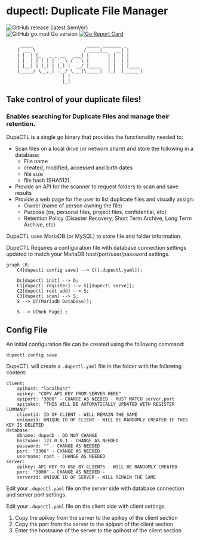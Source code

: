 # dupectl: Duplicate File Manager

![GitHub release (latest SemVer)](https://img.shields.io/github/v/release/jpconstantineau/dupectl)  
 ![GitHub go.mod Go version](https://img.shields.io/github/go-mod/go-version/jpconstantineau/dupectl)  [![Go Report Card](https://goreportcard.com/badge/github.com/jpconstantineau/dupectl)](https://goreportcard.com/report/github.com/jpconstantineau/dupectl)  


```
	 _____                    _____ _______ _      
	|  __ \                  / ____|__   __| |     
	| |  | |_   _ _ __   ___| |       | |  | |     
	| |  | | | | | '_ \ / _ \ |       | |  | |     
	| |__| | |_| | |_) |  __/ |____   | |  | |____ 
	|_____/ \__,_| .__/ \___|\_____|  |_|  |______|
                     | |                               
                     |_|                               			
```
## Take control of your duplicate files!
	
### Enables searching for Duplicate Files and manage their retention.

DupeCTL is a single go binary that provides the functionality needed to:
- Scan files on a local drive (or network share) and store the following in a database:
    - File name
    - created, modified, accessed and birth dates
    - file size
    - file hash (SHA512)
- Provide an API for the scanner to request folders to scan and save results
- Provide a web page for the user to list duplicate files and visually assign: 
    - Owner (name of person owning the file)
    - Purpose (os, personal files, project files, confidential, etc)
    - Retention Policy (Disaster Recovery, Short Term Archive, Long Term Archive, etc)

DupeCTL uses MariaDB (or MySQL) to store file and folder information.

DupeCTL Requires a configuration file with database connection settings updated to match your MariaDB host/port/user/password settings.


```mermaid
graph LR;
    C4[dupectl config save] --> C([.dupectl.yaml]);

    Dc[dupectl init] --> D;
    C1[dupectl register] --> S[[dupectl serve]];
    C2[dupectl root add] --> S;
    C3[dupectl scan] --> S;
    S --> D[(Mariadb Database)];
    
    S --> U[Web Page] ;
```

## Config File
An initial configuration file can be created using the following command:
```
dupectl config save
```

DupeCTL will create a `.dupectl.yaml` file in the folder with the following content:
```
client:
    apihost: "localhost"
    apikey: "COPY API KEY FROM SERVER HERE"
    apiport: "3000" - CHANGE AS NEEDED - MUST MATCH server.port
    apitoken: "THIS WILL BE AUTOMATICALLY UPDATED WITH REGISTER COMMAND"
    clientid: ID OF CLIENT - WILL REMAIN THE SAME 
    uniqueid: UNIQUE ID OF CLIENT - WILL BE RANDOMLY CREATED IF THIS KEY IS DELETED 
database:
    dbname: dupedb - DO NOT CHANGE
    hostname: 127.0.0.1 - CHANGE AS NEEDED
    password: "" - CHANGE AS NEEDED
    port: "3306" - CHANGE AS NEEDED
    username: root - CHANGE AS NEEDED
server:
    apikey: API KEY TO USE BY CLIENTS - WILL BE RANDOMLY CREATED
    port: "3000" - CHANGE AS NEEDED - 
    serverid: UNIQUE ID OF SERVER - WILL REMAIN THE SAME
```

Edit your `.dupectl.yaml` file on the server side with database connection and server port settings. 

Edit your `.dupectl.yaml` file on the client side with client settings. 
1. Copy the apikey from the server to the apikey of the client section
2. Copy the port from the server to the apiport of the client section
3. Enter the hostname of the server to the apihost of the client section  
